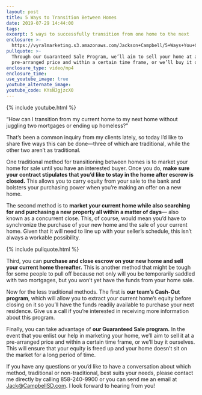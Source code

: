 ```yaml
---
layout: post
title: 5 Ways to Transition Between Homes
date: 2019-07-29 14:44:00
tags:
excerpt: 5 ways to successfully transition from one home to the next
enclosure: >-
  https://vyralmarketing.s3.amazonaws.com/Jackson+Campbell/5+Ways+You+Can+Transition+From+Your+Current+Home+to+a+New+One.mp4
pullquote: >-
  Through our Guaranteed Sale Program, we’ll aim to sell your home at a
  pre-arranged price and within a certain time frame, or we’ll buy it ourselves.
enclosure_type: video/mp4
enclosure_time:
use_youtube_image: true
youtube_alternate_image:
youtube_code: KYsNJgjzcX0
---
```


{% include youtube.html %}

“How can I transition from my current home to my next home without juggling two mortgages or ending up homeless?”&nbsp;

That’s been a common inquiry from my clients lately, so today I’d like to share five ways this can be done—three of which are traditional, while the other two aren’t as traditional.&nbsp;

One traditional method for transitioning between homes is to market your home for sale until you have an interested buyer. Once you do, **make sure your contract stipulates that you’d like to stay in the home after escrow is closed.** This allows you to carry equity from your sale to the bank and bolsters your purchasing power when you’re making an offer on a new home.

The second method is to **market your current home while also searching for and purchasing a new property all within a matter of days**— also known as a concurrent close. This, of course, would mean you’d have to synchronize the purchase of your new home and the sale of your current home. Given that it will need to line up with your seller’s schedule, this isn’t always a workable possibility.&nbsp;

{% include pullquote.html %}

Third, you can **purchase and close escrow on your new home and sell your current home thereafter.** This is another method that might be tough for some people to pull off because not only will you be temporarily saddled with two mortgages, but you won’t yet have the funds from your home sale.&nbsp;

Now for the less traditional methods. The first is **our team’s Cash-Out program**, which will allow you to extract your current home’s equity before closing on it so you’ll have the funds readily available to purchase your next residence. Give us a call if you’re interested in receiving more information about this program.&nbsp;

Finally, you can take advantage of **our Guaranteed Sale program.** In the event that you enlist our help in marketing your home, we’ll aim to sell it at a pre-arranged price and within a certain time frame, or we’ll buy it ourselves. This will ensure that your equity is freed up and your home doesn’t sit on the market for a long period of time.&nbsp;

If you have any questions or you’d like to have a conversation about which method, traditional or non-traditional, best suits your needs, please contact me directly by calling 858-240-9900 or you can send me an email at [Jack@CampbellSD.com](mailto:Jack@CampbellSD.com). I look forward to hearing from you\!&nbsp;<br>&nbsp;